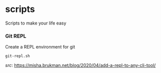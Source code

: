 # scripts

Scripts to make your life easy

### Git REPL

Create a REPL environment for git
````
git-repl.sh
````
*src*: https://misha.brukman.net/blog/2020/04/add-a-repl-to-any-cli-tool/
